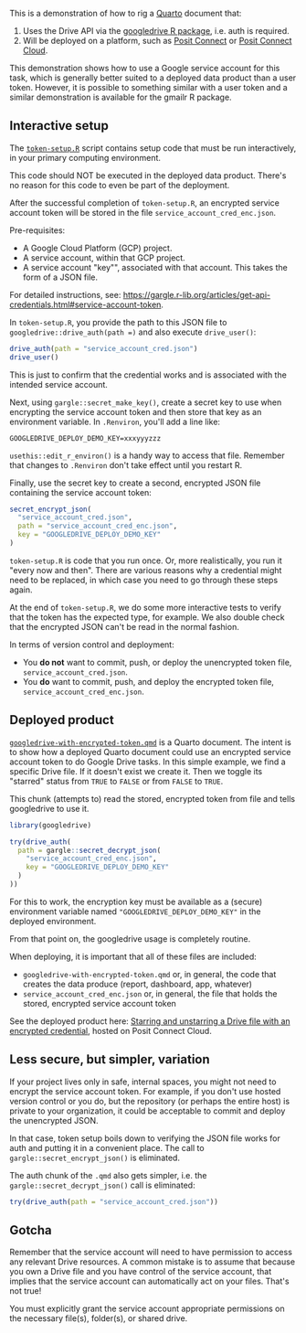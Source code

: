 This is a demonstration of how to rig a [Quarto](https://quarto.org/) document that:

1. Uses the Drive API via the [googledrive R package](https://googledrive.tidyverse.org/),
   i.e. auth is required.
2. Will be deployed on a platform, such as [Posit Connect](https://posit.co/products/enterprise/connect/) or [Posit Connect Cloud](https://connect.posit.cloud/).

This demonstration shows how to use a Google service account for this task, which is generally better suited to a deployed data product than a user token.
However, it is possible to something similar with a user token and a similar demonstration is available for the gmailr R package.

## Interactive setup

The [`token-setup.R`](token-setup.R) script contains setup code that must be run interactively, in your primary computing environment.

This code should NOT be executed in the deployed data product.
There's no reason for this code to even be part of the deployment.

After the successful completion of `token-setup.R`, an encrypted service account token will be stored in the file `service_account_cred_enc.json`.

Pre-requisites:

* A Google Cloud Platform (GCP) project.
* A service account, within that GCP project.
* A service account "key"", associated with that account.
  This takes the form of a JSON file.
  
For detailed instructions, see: <https://gargle.r-lib.org/articles/get-api-credentials.html#service-account-token>.

In `token-setup.R`, you provide the path to this JSON file to `googledrive::drive_auth(path =)` and also execute `drive_user()`:

```r
drive_auth(path = "service_account_cred.json")
drive_user()
```

This is just to confirm that the credential works and is associated with the intended service account.

Next, using `gargle::secret_make_key()`, create a secret key to use when encrypting the service account token and then store that key as an environment variable. In `.Renviron`, you'll add a line like:

```
GOOGLEDRIVE_DEPLOY_DEMO_KEY=xxxyyyzzz
```

`usethis::edit_r_environ()` is a handy way to access that file.
Remember that changes to `.Renviron` don't take effect until you restart R.

Finally, use the secret key to create a second, encrypted JSON file containing the service account token:

```r
secret_encrypt_json(
  "service_account_cred.json",
  path = "service_account_cred_enc.json",
  key = "GOOGLEDRIVE_DEPLOY_DEMO_KEY"
)
```

`token-setup.R` is code that you run once.
Or, more realistically, you run it "every now and then".
There are various reasons why a credential might need to be replaced, in which case you need to go through these steps again.

At the end of `token-setup.R`, we do some more interactive tests to verify that the token has the expected type, for example.
We also double check that the encrypted JSON can't be read in the normal fashion.

In terms of version control and deployment:

* You **do not** want to commit, push, or deploy the unencrypted token file, `service_account_cred.json`.
* You **do** want to commit, push, and deploy the encrypted token file, `service_account_cred_enc.json`.

## Deployed product

[`googledrive-with-encrypted-token.qmd`](googledrive-with-encrypted-token.qmd) is a Quarto document.
The intent is to show how a deployed Quarto document could use an encrypted service account token to do Google Drive tasks.
In this simple example, we find a specific Drive file.
If it doesn't exist we create it.
Then we toggle its "starred" status from `TRUE` to `FALSE` or from `FALSE` to `TRUE`.

This chunk (attempts to) read the stored, encrypted token from file and tells googledrive to use it.

```r
library(googledrive)

try(drive_auth(
  path = gargle::secret_decrypt_json(
    "service_account_cred_enc.json",
    key = "GOOGLEDRIVE_DEPLOY_DEMO_KEY"
  )
))
```

For this to work, the encryption key must be available as a (secure) environment variable named `"GOOGLEDRIVE_DEPLOY_DEMO_KEY"` in the deployed environment.

From that point on, the googledrive usage is completely routine.

When deploying, it is important that all of these files are included:

* `googledrive-with-encrypted-token.qmd` or, in general, the code that creates
  the data produce (report, dashboard, app, whatever)
* `service_account_cred_enc.json` or, in general, the file that holds the
  stored, encrypted service account token

See the deployed product here: [Starring and unstarring a Drive file with an encrypted credential](https://connect.posit.cloud/jennybc/content/01919663-1203-882a-e659-1ac04d713329), hosted on Posit Connect Cloud.

## Less secure, but simpler, variation

If your project lives only in safe, internal spaces, you might not need to encrypt the service account token.
For example, if you don't use hosted version control or you do, but the repository (or perhaps the entire host) is private to your organization, it could be acceptable to commit and deploy the unencrypted JSON.

In that case, token setup boils down to verifying the JSON file works for auth and putting it in a convenient place.
The call to `gargle::secret_encrypt_json()` is eliminated.

The auth chunk of the `.qmd` also gets simpler, i.e. the `gargle::secret_decrypt_json()` call is eliminated:

```r
try(drive_auth(path = "service_account_cred.json"))
```

## Gotcha

Remember that the service account will need to have permission to access any relevant Drive resources.
A common mistake is to assume that because you own a Drive file and you have control of the service account, that implies that the service account can automatically act on your files.
That's not true!

You must explicitly grant the service account appropriate permissions on the necessary file(s), folder(s), or shared drive.
